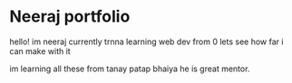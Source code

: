 # Neeraj portfolio

hello!  im neeraj currently trnna learning web dev from 0 lets see how far i can make with it

im learning all these from tanay patap bhaiya he is great mentor.
